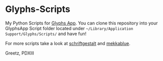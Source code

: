 Glyphs-Scripts
==============

My Python Scripts for [Glyphs App](http://glyphsapp.com/).
You can clone this repository into your GlyphsApp Script folder located under `~/Library/Application Support/Glyphs/Scripts/` and have fun!

For more scripts take a look at [schriftgestalt](https://github.com/schriftgestalt/Glyphs-Scripts) and [mekkablue](https://github.com/mekkablue/Glyphs-Scripts).

Greetz,
PDXIII